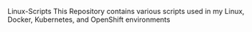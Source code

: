 Linux-Scripts
This Repository contains various scripts used in my Linux, Docker, Kubernetes, and OpenShift environments


